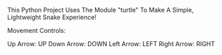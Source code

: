 This Python Project Uses The Module "turtle" To Make A Simple, Lightweight Snake Experience!

Movement Controls:

Up Arrow: UP
Down Arrow: DOWN
Left Arrow: LEFT
Right Arrow: RIGHT
